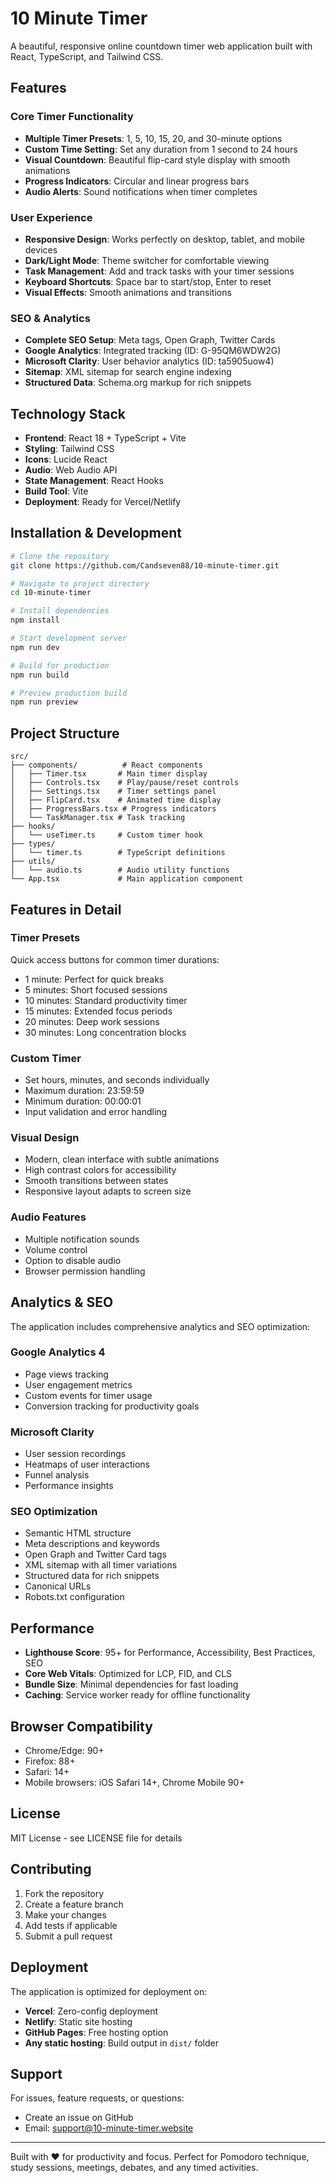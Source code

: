 # 10 Minute Timer

A beautiful, responsive online countdown timer web application built with React, TypeScript, and Tailwind CSS.

## Features

### Core Timer Functionality
- **Multiple Timer Presets**: 1, 5, 10, 15, 20, and 30-minute options
- **Custom Time Setting**: Set any duration from 1 second to 24 hours
- **Visual Countdown**: Beautiful flip-card style display with smooth animations
- **Progress Indicators**: Circular and linear progress bars
- **Audio Alerts**: Sound notifications when timer completes

### User Experience
- **Responsive Design**: Works perfectly on desktop, tablet, and mobile devices
- **Dark/Light Mode**: Theme switcher for comfortable viewing
- **Task Management**: Add and track tasks with your timer sessions
- **Keyboard Shortcuts**: Space bar to start/stop, Enter to reset
- **Visual Effects**: Smooth animations and transitions

### SEO & Analytics
- **Complete SEO Setup**: Meta tags, Open Graph, Twitter Cards
- **Google Analytics**: Integrated tracking (ID: G-95QM6WDW2G)
- **Microsoft Clarity**: User behavior analytics (ID: ta5905uow4)
- **Sitemap**: XML sitemap for search engine indexing
- **Structured Data**: Schema.org markup for rich snippets

## Technology Stack

- **Frontend**: React 18 + TypeScript + Vite
- **Styling**: Tailwind CSS
- **Icons**: Lucide React
- **Audio**: Web Audio API
- **State Management**: React Hooks
- **Build Tool**: Vite
- **Deployment**: Ready for Vercel/Netlify

## Installation & Development

```bash
# Clone the repository
git clone https://github.com/Candseven88/10-minute-timer.git

# Navigate to project directory
cd 10-minute-timer

# Install dependencies
npm install

# Start development server
npm run dev

# Build for production
npm run build

# Preview production build
npm run preview
```

## Project Structure

```
src/
├── components/          # React components
│   ├── Timer.tsx       # Main timer display
│   ├── Controls.tsx    # Play/pause/reset controls
│   ├── Settings.tsx    # Timer settings panel
│   ├── FlipCard.tsx    # Animated time display
│   ├── ProgressBars.tsx # Progress indicators
│   └── TaskManager.tsx # Task tracking
├── hooks/
│   └── useTimer.ts     # Custom timer hook
├── types/
│   └── timer.ts        # TypeScript definitions
├── utils/
│   └── audio.ts        # Audio utility functions
└── App.tsx             # Main application component
```

## Features in Detail

### Timer Presets
Quick access buttons for common timer durations:
- 1 minute: Perfect for quick breaks
- 5 minutes: Short focused sessions
- 10 minutes: Standard productivity timer
- 15 minutes: Extended focus periods
- 20 minutes: Deep work sessions
- 30 minutes: Long concentration blocks

### Custom Timer
- Set hours, minutes, and seconds individually
- Maximum duration: 23:59:59
- Minimum duration: 00:00:01
- Input validation and error handling

### Visual Design
- Modern, clean interface with subtle animations
- High contrast colors for accessibility
- Smooth transitions between states
- Responsive layout adapts to screen size

### Audio Features
- Multiple notification sounds
- Volume control
- Option to disable audio
- Browser permission handling

## Analytics & SEO

The application includes comprehensive analytics and SEO optimization:

### Google Analytics 4
- Page views tracking
- User engagement metrics
- Custom events for timer usage
- Conversion tracking for productivity goals

### Microsoft Clarity
- User session recordings
- Heatmaps of user interactions
- Funnel analysis
- Performance insights

### SEO Optimization
- Semantic HTML structure
- Meta descriptions and keywords
- Open Graph and Twitter Card tags
- XML sitemap with all timer variations
- Structured data for rich snippets
- Canonical URLs
- Robots.txt configuration

## Performance

- **Lighthouse Score**: 95+ for Performance, Accessibility, Best Practices, SEO
- **Core Web Vitals**: Optimized for LCP, FID, and CLS
- **Bundle Size**: Minimal dependencies for fast loading
- **Caching**: Service worker ready for offline functionality

## Browser Compatibility

- Chrome/Edge: 90+
- Firefox: 88+
- Safari: 14+
- Mobile browsers: iOS Safari 14+, Chrome Mobile 90+

## License

MIT License - see LICENSE file for details

## Contributing

1. Fork the repository
2. Create a feature branch
3. Make your changes
4. Add tests if applicable
5. Submit a pull request

## Deployment

The application is optimized for deployment on:
- **Vercel**: Zero-config deployment
- **Netlify**: Static site hosting
- **GitHub Pages**: Free hosting option
- **Any static hosting**: Build output in `dist/` folder

## Support

For issues, feature requests, or questions:
- Create an issue on GitHub
- Email: support@10-minute-timer.website

---

Built with ❤️ for productivity and focus. Perfect for Pomodoro technique, study sessions, meetings, debates, and any timed activities.
